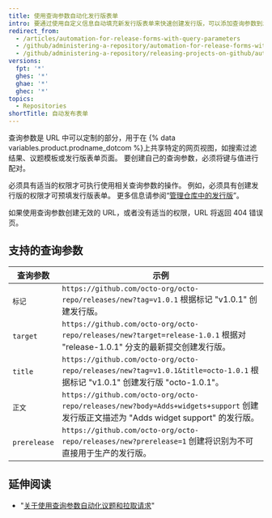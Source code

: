 ```yaml
---
title: 使用查询参数自动化发行版表单
intro: 要通过使用自定义信息自动填充新发行版表单来快速创建发行版，可以添加查询参数到发行版表单页面的 URL。
redirect_from:
  - /articles/automation-for-release-forms-with-query-parameters
  - /github/administering-a-repository/automation-for-release-forms-with-query-parameters
  - /github/administering-a-repository/releasing-projects-on-github/automation-for-release-forms-with-query-parameters
versions:
  fpt: '*'
  ghes: '*'
  ghae: '*'
  ghec: '*'
topics:
  - Repositories
shortTitle: 自动发布表单
---
```

  查询参数是 URL 中可以定制的部分，用于在 {% data variables.product.prodname_dotcom %}上共享特定的网页视图，如搜索过滤结果、议题模板或发行版表单页面。 要创建自己的查询参数，必须将键与值进行配对。

必须具有适当的权限才可执行使用相关查询参数的操作。 例如，必须具有创建发行版的权限才可预填发行版表单。 更多信息请参阅“[管理仓库中的发行版](/github/administering-a-repository/managing-releases-in-a-repository)”。

如果使用查询参数创建无效的 URL，或者没有适当的权限，URL 将返回 404 错误页。

## 支持的查询参数

| 查询参数         | 示例                                                                                                                     |
| ------------ | ---------------------------------------------------------------------------------------------------------------------- |
| `标记`         | `https://github.com/octo-org/octo-repo/releases/new?tag=v1.0.1` 根据标记 "v1.0.1" 创建发行版。                                   |
| `target`     | `https://github.com/octo-org/octo-repo/releases/new?target=release-1.0.1` 根据对 "release-1.0.1" 分支的最新提交创建发行版。            |
| `title`      | `https://github.com/octo-org/octo-repo/releases/new?tag=v1.0.1&title=octo-1.0.1` 根据标记 "v1.0.1" 创建发行版 "octo-1.0.1"。 |
| `正文`         | `https://github.com/octo-org/octo-repo/releases/new?body=Adds+widgets+support` 创建发行版正文描述为 "Adds widget support" 的发行版。  |
| `prerelease` | `https://github.com/octo-org/octo-repo/releases/new?prerelease=1` 创建将识别为不可直接用于生产的发行版。                                  |

## 延伸阅读

- "[关于使用查询参数自动化议题和拉取请求](/articles/about-automation-for-issues-and-pull-requests-with-query-parameters)"
